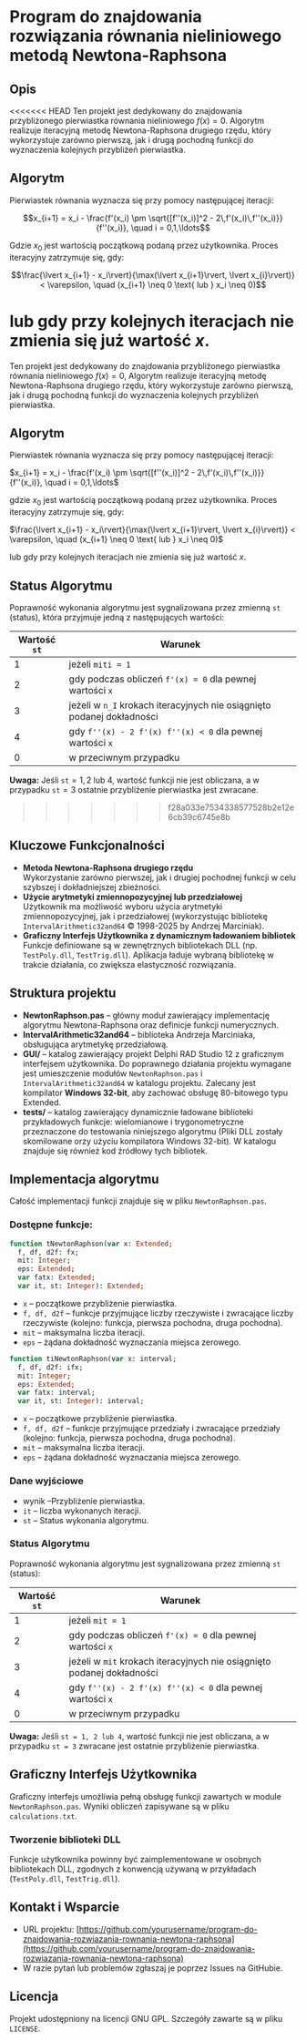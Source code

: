 # Program do znajdowania rozwiązania równania nieliniowego metodą Newtona-Raphsona

## Opis
<<<<<<< HEAD
Ten projekt jest dedykowany do znajdowania przybliżonego pierwiastka równania nieliniowego $f(x) = 0$. Algorytm realizuje iteracyjną metodę Newtona-Raphsona drugiego rzędu, który wykorzystuje zarówno pierwszą, jak i drugą pochodną funkcji do wyznaczenia kolejnych przybliżeń pierwiastka.

## Algorytm
Pierwiastek równania wyznacza się przy pomocy następującej iteracji:

$$x_{i+1} = x_i - \frac{f'(x_i) \pm \sqrt{[f''(x_i)]^2 - 2\,f'(x_i)\,f''(x_i)}}{f''(x_i)}, \quad i = 0,1,\ldots$$

Gdzie $x_0$ jest wartością początkową podaną przez użytkownika. Proces iteracyjny zatrzymuje się, gdy:

$$\frac{\lvert x_{i+1} - x_i\rvert}{\max(\lvert x_{i+1}\rvert, \lvert x_{i}\rvert)} < \varepsilon, \quad (x_{i+1} \neq 0 \text{ lub } x_i \neq 0)$$

lub gdy przy kolejnych iteracjach nie zmienia się już wartość $x$.
=======
Ten projekt jest dedykowany do znajdowania przybliżonego pierwiastka równania nieliniowego $f(x) = 0$,
Algorytm realizuje iteracyjną metodę Newtona-Raphsona drugiego rzędu, który wykorzystuje zarówno pierwszą, jak i drugą pochodną funkcji do wyznaczenia kolejnych przybliżeń pierwiastka.

## Algorytm
Pierwiastek równania wyznacza się przy pomocy następującej iteracji:

$x_{i+1} = x_i - \frac{f'(x_i) \pm \sqrt{[f''(x_i)]^2 - 2\,f'(x_i)\,f''(x_i)}}{f''(x_i)}, \quad i = 0,1,\ldots$


gdzie $x_0$ jest wartością początkową podaną przez użytkownika. Proces iteracyjny zatrzymuje się, gdy:

$\frac{\lvert x_{i+1} - x_i\rvert}{\max(\lvert x_{i+1}\rvert, \lvert x_{i}\rvert)} < \varepsilon, \quad (x_{i+1} \neq 0 \text{ lub } x_i \neq 0)$


lub gdy przy kolejnych iteracjach nie zmienia się już wartość $x$.

## Status Algorytmu
Poprawność wykonania algorytmu jest sygnalizowana przez zmienną `st` (status), która przyjmuje jedną z następujących wartości:

| Wartość `st` | Warunek                                                                 |
|--------------|-------------------------------------------------------------------------|
| 1            | jeżeli `miti = 1`                                                       |
| 2            | gdy podczas obliczeń `f'(x) = 0` dla pewnej wartości `x`               |
| 3            | jeżeli w `n_I` krokach iteracyjnych nie osiągnięto podanej dokładności |
| 4            | gdy `f''(x) - 2 f'(x) f''(x) < 0` dla pewnej wartości `x`              |
| 0            | w przeciwnym przypadku                                                  |

**Uwaga:** Jeśli $\texttt{st} = 1, 2 \text{ lub } 4$, wartość funkcji nie jest obliczana, a w przypadku $\texttt{st} = 3$ ostatnie przybliżenie pierwiastka jest zwracane.
>>>>>>> f28a033e7534338577528b2e12e6cb39c6745e8b

## Kluczowe Funkcjonalności
- **Metoda Newtona-Raphsona drugiego rzędu**  
  Wykorzystanie zarówno pierwszej, jak i drugiej pochodnej funkcji w celu szybszej i dokładniejszej zbieżności.
- **Użycie arytmetyki zmiennopozycyjnej lub przedziałowej**  
  Użytkownik ma możliwość wyboru użycia arytmetyki zmiennopozycyjnej, jak i przedziałowej (wykorzystując bibliotekę `IntervalArithmetic32and64` © 1998-2025 by Andrzej Marciniak).
- **Graficzny Interfejs Użytkownika z dynamicznym ładowaniem bibliotek**  
  Funkcje definiowane są w zewnętrznych bibliotekach DLL (np. `TestPoly.dll`, `TestTrig.dll`). Aplikacja ładuje wybraną bibliotekę w trakcie działania, co zwiększa elastyczność rozwiązania.

## Struktura projektu
- **NewtonRaphson.pas** – główny moduł zawierający implementację algorytmu Newtona-Raphsona oraz definicje funkcji numerycznych.
- **IntervalArithmetic32and64** – biblioteka Andrzeja Marciniaka, obsługująca arytmetykę przedziałową.
- **GUI/** – katalog zawierający projekt Delphi RAD Studio 12 z graficznym interfejsem użytkownika. Do poprawnego działania projektu wymagane jest umieszczenie modułów `NewtonRaphson.pas` i `IntervalArithmetic32and64` w katalogu projektu. Zalecany jest kompilator **Windows 32-bit**, aby zachować obsługę 80-bitowego typu Extended.
- **tests/** – katalog zawierający dynamicznie ładowane biblioteki przykładowych funkcje: wielomianowe i trygonometryczne przeznaczone do testowania niniejszego algorytmu (Pliki DLL zostały skomilowane orzy użyciu kompilatora Windows 32-bit). W katalogu znajduje się również kod źródłowy tych bibliotek.

## Implementacja algorytmu
Całość implementacji funkcji znajduje się w pliku `NewtonRaphson.pas`.

### Dostępne funkcje:

```pascal
function tNewtonRaphson(var x: Extended;
  f, df, d2f: fx;
  mit: Integer;
  eps: Extended;
  var fatx: Extended;
  var it, st: Integer): Extended;
```

- `x` – początkowe przybliżenie pierwiastka.
- `f, df, d2f` – funkcje przyjmujące liczby rzeczywiste i zwracające liczby rzeczywiste (kolejno: funkcja, pierwsza pochodna, druga pochodna).
- `mit` – maksymalna liczba iteracji.
- `eps` – żądana dokładność wyznaczania miejsca zerowego.

```pascal
function tiNewtonRaphson(var x: interval;
  f, df, d2f: ifx;
  mit: Integer;
  eps: Extended;
  var fatx: interval;
  var it, st: Integer): interval;
```

- `x` – początkowe przybliżenie pierwiastka.
- `f, df, d2f` – funkcje przyjmujące przedziały i zwracające przedziały (kolejno: funkcja, pierwsza pochodna, druga pochodna).
- `mit` – maksymalna liczba iteracji.
- `eps` – żądana dokładność wyznaczania miejsca zerowego.


### Dane wyjściowe
- wynik –Przybliżenie pierwiastka.
- `it` – liczba wykonanych iteracji.
- `st` – Status wykonania algorytmu.

### Status Algorytmu
Poprawność wykonania algorytmu jest sygnalizowana przez zmienną `st` (status):

| Wartość `st` | Warunek                                                                 |
|--------------|-------------------------------------------------------------------------|
| 1            | jeżeli `mit = 1`                                                        |
| 2            | gdy podczas obliczeń `f'(x) = 0` dla pewnej wartości `x`                |
| 3            | jeżeli w `mit` krokach iteracyjnych nie osiągnięto podanej dokładności  |
| 4            | gdy `f''(x) - 2 f'(x) f''(x) < 0` dla pewnej wartości `x`               |
| 0            | w przeciwnym przypadku                                                  |

**Uwaga:** Jeśli `st = 1, 2 lub 4`, wartość funkcji nie jest obliczana, a w przypadku `st = 3` zwracane jest ostatnie przybliżenie pierwiastka.

## Graficzny Interfejs Użytkownika
Graficzny interfejs umożliwia pełną obsługę funkcji zawartych w module `NewtonRaphson.pas`. Wyniki obliczeń zapisywane są w pliku `calculations.txt`.

### Tworzenie biblioteki DLL
Funkcje użytkownika powinny być zaimplementowane w osobnych bibliotekach DLL, zgodnych z konwencją używaną w przykładach (`TestPoly.dll`, `TestTrig.dll`).

## Kontakt i Wsparcie
- URL projektu: [https://github.com/yourusername/program-do-znajdowania-rozwiazania-rownania-newtona-raphsona](https://github.com/yourusername/program-do-znajdowania-rozwiazania-rownania-newtona-raphsona)
- W razie pytań lub problemów zgłaszaj je poprzez Issues na GitHubie.

## Licencja
Projekt udostępniony na licencji GNU GPL. Szczegóły zawarte są w pliku `LICENSE`.

